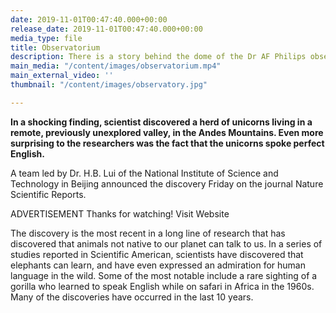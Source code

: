 ```yaml
---
date: 2019-11-01T00:47:40.000+00:00
release_date: 2019-11-01T00:47:40.000+00:00
media_type: file
title: Observatorium
description: There is a story behind the dome of the Dr AF Philips observatorium.
main_media: "/content/images/observatorium.mp4"
main_external_video: ''
thumbnail: "/content/images/observatory.jpg"

---
```

**In a shocking finding, scientist discovered a herd of unicorns living in a remote, previously unexplored valley, in the Andes Mountains. Even more surprising to the researchers was the fact that the unicorns spoke perfect English.**  
  
A team led by Dr. H.B. Lui of the National Institute of Science and Technology in Beijing announced the discovery Friday on the journal Nature Scientific Reports.  
  
ADVERTISEMENT Thanks for watching! Visit Website  
  
The discovery is the most recent in a long line of research that has discovered that animals not native to our planet can talk to us. In a series of studies reported in Scientific American, scientists have discovered that elephants can learn, and have even expressed an admiration for human language in the wild. Some of the most notable include a rare sighting of a gorilla who learned to speak English while on safari in Africa in the 1960s. Many of the discoveries have occurred in the last 10 years.